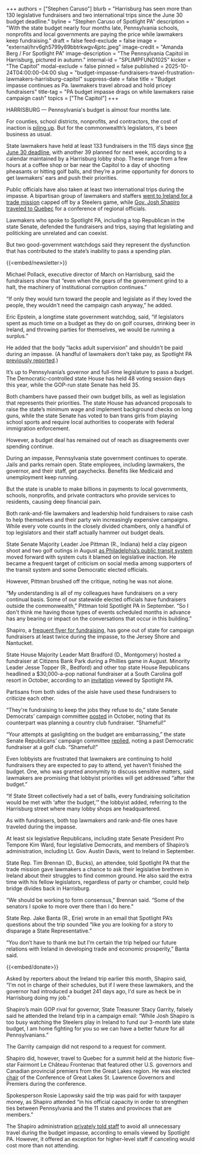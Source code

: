 +++
authors = ["Stephen Caruso"]
blurb = "Harrisburg has seen more than 130 legislative fundraisers and two international trips since the June 30 budget deadline."
byline = "Stephen Caruso of Spotlight PA"
description = "With the state budget nearly four months late, Pennsylvania schools, nonprofits and local governments are paying the price while lawmakers keep fundraising."
draft = false
feed-exclude = false
image = "external/hrv6gh5799y89bbtrkwgv4jptc.jpeg"
image-credit = "Amanda Berg / For Spotlight PA"
image-description = "The Pennsylvania Capitol in Harrisburg, pictured in autumn."
internal-id = "SPLIMPFUND1025"
kicker = "The Capitol"
modal-exclude = false
pinned = false
published = 2025-10-24T04:00:00-04:00
slug = "budget-impasse-fundraisers-travel-frustration-lawmakers-harrisburg-capitol"
suppress-date = false
title = "Budget impasse continues as Pa. lawmakers travel abroad and hold pricey fundraisers"
title-tag = "PA budget impasse drags on while lawmakers raise campaign cash"
topics = ["The Capitol"]
+++

HARRISBURG — Pennsylvania&#39;s budget is almost four months late.

For counties, school districts, nonprofits, and contractors, the cost of inaction is <a href="https://www.spotlightpa.org/news/2025/10/budget-impasse-pennsylvania-interest-easterseals-mental-health-payments-capitol/">piling up</a>. But for the commonwealth’s legislators, it&#39;s been business as usual.

State lawmakers have held at least 133 fundraisers in the 115 days since <a href="https://www.spotlightpa.org/news/2025/10/budget-pennsylvania-impasse-house-senate-conflict-capitol/">the June 30 deadline</a>, with another 39 planned for next week, according to a calendar maintained by a Harrisburg lobby shop. These range from a few hours at a coffee shop or bar near the Capitol to a day of shooting pheasants or hitting golf balls, and they’re a prime opportunity for donors to get lawmakers’ ears and push their priorities.

Public officials have also taken at least two international trips during the impasse. A bipartisan group of lawmakers and staffers <a href="https://www.spotlightpa.org/news/2025/09/pennsylvania-officials-dublin-trade-mission-steelers-capitol/">went to Ireland for a trade mission</a> capped off by a Steelers game, while <a href="https://www.inquirer.com/politics/pennsylvania/pennsylvania-governor-josh-shapiro-canada-trip-tariffs-20251006.html">Gov. Josh Shapiro traveled to Quebec</a> for a conference of regional officials.

Lawmakers who spoke to Spotlight PA, including a top Republican in the state Senate, defended the fundraisers and trips, saying that legislating and politicking are unrelated and can coexist.

But two good-government watchdogs said they represent the dysfunction that has contributed to the state’s inability to pass a spending plan.

{{<embed/newsletter>}}

Michael Pollack, executive director of March on Harrisburg, said the fundraisers show that “even when the gears of the government grind to a halt, the machinery of institutional corruption continues.”

“If only they would turn toward the people and legislate as if they loved the people, they wouldn&#39;t need the campaign cash anyway,” he added.

Eric Epstein, a longtime state government watchdog, said, “if legislators spent as much time on a budget as they do on golf courses, drinking beer in Ireland, and throwing parties for themselves, we would be running a surplus.”

He added that the body “lacks adult supervision” and shouldn&#39;t be paid during an impasse. (A handful of lawmakers don’t take pay, as Spotlight PA <a href="https://www.spotlightpa.org/news/2024/01/pennsylvania-lawmaker-pay-budget-impasse-legislature/">previously reported</a>.)

It’s up to Pennsylvania’s governor and full-time legislature to pass a budget. The Democratic-controlled state House has held 48 voting session days this year, while the GOP-run state Senate has held 35.

Both chambers have passed their own budget bills, as well as legislation that represents their priorities. The state House has advanced proposals to raise the state’s minimum wage and implement background checks on long guns, while the state Senate has voted to ban trans girls from playing school sports and require local authorities to cooperate with federal immigration enforcement.

However, a budget deal has remained out of reach as disagreements over spending continue.

During an impasse, Pennsylvania state government continues to operate. Jails and parks remain open. State employees, including lawmakers, the governor, and their staff, get paychecks. Benefits like Medicaid and unemployment keep running.

But the state is unable to make billions in payments to local governments, schools, nonprofits, and private contractors who provide services to residents, causing deep financial pain.

Both rank-and-file lawmakers and leadership hold fundraisers to raise cash to help themselves and their party win increasingly expensive campaigns. While every vote counts in the closely divided chambers, only a handful of top legislators and their staff actually hammer out budget deals.

State Senate Majority Leader Joe Pittman (R., Indiana) held a clay pigeon shoot and two golf outings in August <a href="https://www.spotlightpa.org/news/2025/08/septa-service-cuts-philadelphia-transit-crisis-bus-routes-pennsylvania-budget-capitol/">as Philadelphia’s public transit system</a> moved forward with system cuts it blamed on legislative inaction. He became a frequent target of criticism on social media among supporters of the transit system and some Democratic elected officials.

However, Pittman brushed off the critique, noting he was not alone.

“My understanding is all of my colleagues have fundraisers on a very continual basis. Some of our statewide elected officials have fundraisers outside the commonwealth,” Pittman told Spotlight PA in September. “So I don&#39;t think me having those types of events scheduled months in advance has any bearing or impact on the conversations that occur in this building.”

Shapiro, a <a href="https://www.spotlightpa.org/news/2024/12/josh-shapiro-campaign-finance-2024-election-pennsylvania-spending/">frequent flyer for fundraising</a>, has gone out of state for campaign fundraisers at least twice during the impasse, to the Jersey Shore and Nantucket.

State House Majority Leader Matt Bradford (D., Montgomery) hosted a fundraiser at Citizens Bank Park during a Phillies game in August. Minority Leader Jesse Topper (R., Bedford) and other top state House Republicans headlined a $30,000-a-pop national fundraiser at a South Carolina golf resort in October, according to an <a href="https://x.com/StephenJ_Caruso/status/1973803324097835344/photo/1">invitation</a> viewed by Spotlight PA.

Partisans from both sides of the aisle have used these fundraisers to criticize each other.

“They&#39;re fundraising to keep the jobs they refuse to do,” state Senate Democrats’ campaign committee <a href="https://x.com/PaSDCC/status/1976361544465166830">posted</a> in October, noting that its counterpart was planning a country club fundraiser. “Shameful!”

“Your attempts at gaslighting on the budget are embarrassing,” the state Senate Republicans’ campaign committee <a href="https://x.com/PA_SRCC/status/1976381785857794065?t=lTBNM-Hf_EmDT8_JLW14Ag&amp;s=19">replied</a>, noting a past Democratic fundraiser at a golf club. “Shameful!”

Even lobbyists are frustrated that lawmakers are continuing to hold fundraisers they are expected to pay to attend, yet haven’t finished the budget. One, who was granted anonymity to discuss sensitive matters, said lawmakers are promising that lobbyist priorities will get addressed “after the budget.”

“If State Street collectively had a set of balls, every fundraising solicitation would be met with ‘after the budget,’” the lobbyist added, referring to the Harrisburg street where many lobby shops are headquartered.

As with fundraisers, both top lawmakers and rank-and-file ones have traveled during the impasse.

At least six legislative Republicans, including state Senate President Pro Tempore Kim Ward, four legislative Democrats, and members of Shapiro’s administration, including Lt. Gov. Austin Davis, went to Ireland in September.

State Rep. Tim Brennan (D., Bucks), an attendee, told Spotlight PA that the trade mission gave lawmakers a chance to ask their legislative brethren in Ireland about their struggles to find common ground. He also said the extra time with his fellow legislators, regardless of party or chamber, could help bridge divides back in Harrisburg.

“We should be working to form consensus,” Brennan said. “Some of the senators I spoke to more over there than I do here.”

State Rep. Jake Banta (R., Erie) wrote in an email that Spotlight PA’s questions about the trip sounded “like you are looking for a story to disparage a State Representative.”

“You don’t have to thank me but I’m certain the trip helped our future relations with Ireland in developing trade and economic prosperity,” Banta said.

{{<embed/donate>}}

Asked by reporters about the Ireland trip earlier this month, Shapiro said, “I&#39;m not in charge of their schedules, but if I were these lawmakers, and the governor had introduced a budget 241 days ago, I&#39;d sure as heck be in Harrisburg doing my job.”

Shapiro’s main GOP rival for governor, State Treasurer Stacy Garrity, falsely said he attended the Ireland trip in a campaign email: “While Josh Shapiro is too busy watching the Steelers play in Ireland to fund our 3-month late state budget, I am home fighting for you so we can have a better future for all Pennsylvanians.”

The Garrity campaign did not respond to a request for comment.

Shapiro did, however, travel to Quebec for a summit held at the historic five-star Fairmont Le Château Frontenac that featured other U.S. governors and Canadian provincial premiers from the Great Lakes region. He was elected <a href="https://www.pa.gov/governor/newsroom/2025-press-releases/in-canada-gov-shapiro-strengthens-pa-key-trading-partners-electe">chair</a> of the Conference of Great Lakes St. Lawrence Governors and Premiers during the conference.

Spokesperson Rosie Lapowsky said the trip was paid for with taxpayer money, as Shapiro attended “in his official capacity in order to strengthen ties between Pennsylvania and the 11 states and provinces that are members.”

The Shapiro administration <a href="https://www.spotlightpa.org/news/2025/09/pennsylvania-officials-dublin-trade-mission-steelers-capitol/">privately told staff</a> to avoid all unnecessary travel during the budget impasse, according to emails viewed by Spotlight PA. However, it offered an exception for higher-level staff if canceling would cost more than not attending.

